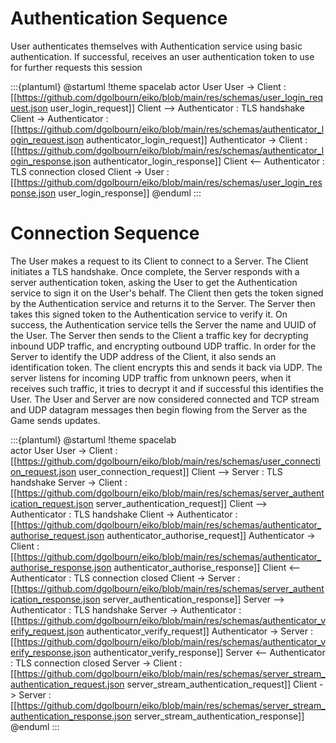 # Authentication Sequence

User authenticates themselves with Authentication service using basic authentication. If successful, receives an user authentication token to use for further requests this session

:::{plantuml}
    @startuml
    !theme spacelab
    actor User
    User -> Client : [[https://github.com/dgolbourn/eiko/blob/main/res/schemas/user_login_request.json user_login_request]]
    Client --> Authenticator : TLS handshake
    Client -> Authenticator : [[https://github.com/dgolbourn/eiko/blob/main/res/schemas/authenticator_login_request.json authenticator_login_request]]
    Authenticator -> Client : [[https://github.com/dgolbourn/eiko/blob/main/res/schemas/authenticator_login_response.json authenticator_login_response]]
    Client <-- Authenticator : TLS connection closed
    Client -> User : [[https://github.com/dgolbourn/eiko/blob/main/res/schemas/user_login_response.json user_login_response]]
    @enduml
:::

# Connection Sequence

The User makes a request to its Client to connect to a Server. The Client initiates a TLS handshake. Once complete, the Server responds with a server authentication token, asking the User to get the Authentication service to sign it on the User's behalf. The Client then gets the token signed by the Authentication service and returns it to the Server. The Server then takes this signed token to the Authentication service to verify it. On success, the Authentication service tells the Server the name and UUID of the User. The Server then sends to the Client a traffic key for decrypting inbound UDP traffic, and encrypting outbound UDP traffic. In order for the Server to identify the UDP address of the Client, it also sends an identification token. The client encrypts this and sends it back via UDP. The server listens for incoming UDP traffic from unknown peers, when it receives such traffic, it tries to decrypt it and if successful this identifies the User. The User and Server are now considered connected and TCP stream and UDP datagram messages then begin flowing from the Server as the Game sends updates.

:::{plantuml}
    @startuml
    !theme spacelab    
    actor User
    User -> Client : [[https://github.com/dgolbourn/eiko/blob/main/res/schemas/user_connection_request.json user_connection_request]]
    Client --> Server : TLS handshake
    Server -> Client : [[https://github.com/dgolbourn/eiko/blob/main/res/schemas/server_authentication_request.json server_authentication_request]]
    Client --> Authenticator : TLS handshake
    Client -> Authenticator : [[https://github.com/dgolbourn/eiko/blob/main/res/schemas/authenticator_authorise_request.json authenticator_authorise_request]]
    Authenticator -> Client : [[https://github.com/dgolbourn/eiko/blob/main/res/schemas/authenticator_authorise_response.json authenticator_authorise_response]]
    Client <-- Authenticator : TLS connection closed
    Client -> Server : [[https://github.com/dgolbourn/eiko/blob/main/res/schemas/server_authentication_response.json server_authentication_response]]
    Server --> Authenticator : TLS handshake
    Server -> Authenticator : [[https://github.com/dgolbourn/eiko/blob/main/res/schemas/authenticator_verify_request.json authenticator_verify_request]]
    Authenticator -> Server : [[https://github.com/dgolbourn/eiko/blob/main/res/schemas/authenticator_verify_response.json authenticator_verify_response]]
    Server <-- Authenticator : TLS connection closed
    Server -> Client : [[https://github.com/dgolbourn/eiko/blob/main/res/schemas/server_stream_authentication_request.json server_stream_authentication_request]]
    Client -> Server : [[https://github.com/dgolbourn/eiko/blob/main/res/schemas/server_stream_authentication_response.json server_stream_authentication_response]]
    @enduml
:::
